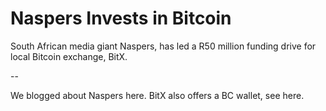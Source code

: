 # Naspers Invests in Bitcoin

South African media giant Naspers, has led a R50 million funding drive for local Bitcoin exchange, BitX.

--

We blogged about Naspers here. BitX also offers a BC wallet, see here.










